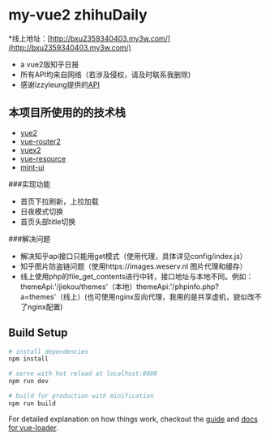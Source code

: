 # my-vue2 zhihuDaily

*线上地址：[http://bxu2359340403.my3w.com/](http://bxu2359340403.my3w.com/)
* a vue2版知乎日报
* 所有API均来自网络（若涉及侵权，请及时联系我删除) 
* 感谢izzyleung提供的[API](https://github.com/izzyleung/ZhihuDailyPurify/wiki/%E7%9F%A5%E4%B9%8E%E6%97%A5%E6%8A%A5-API-%E5%88%86%E6%9E%90)

## 本项目所使用的的技术栈
* [vue2](https://cn.vue.org)
* [vue-router2](http://router.vuejs.org/zh-cn/)
* [vuex2](http://vuex.vuejs.org/zh-cn/)
* [vue-resource](https://github.com/pagekit/vue-resource)
* [mint-ui](https://github.com/ElemeFE/mint-ui)

###实现功能
* 首页下拉刷新，上拉加载
* 日夜模式切换
* 首页头部title切换

###解决问题
* 解决知乎api接口只能用get模式（使用代理，具体详见config/index.js）
* 知乎图片防盗链问题（使用https://images.weserv.nl 图片代理和缓存）
* 线上使用php的file_get_contents进行中转，接口地址与本地不同。例如：themeApi:'/jiekou/themes'（本地）themeApi:'/phpinfo.php?a=themes'（线上）(也可使用nginx反向代理，我用的是共享虚机，貌似改不了nginx配置)

## Build Setup

``` bash
# install dependencies
npm install

# serve with hot reload at localhost:8080
npm run dev

# build for production with minification
npm run build
```

For detailed explanation on how things work, checkout the [guide](http://vuejs-templates.github.io/webpack/) and [docs for vue-loader](http://vuejs.github.io/vue-loader).
